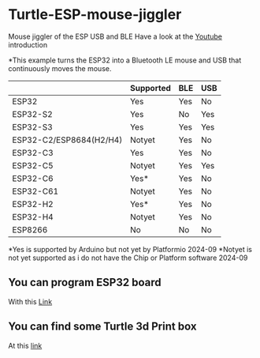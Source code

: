 # Turtle-ESP-mouse-jiggler

Mouse jiggler of the ESP USB and BLE
Have a look at the [Youtube](https://www.youtube.com/watch?v=TNNkfE2sDhM) introduction

*This example turns the ESP32 into a Bluetooth LE mouse and USB that continuously moves the mouse.

  
||Supported |BLE |USB
|--|--|--|--|
|ESP32| Yes| Yes| No
|ESP32-S2| Yes| No| Yes
|ESP32-S3| Yes| Yes| Yes
|ESP32-C2/ESP8684(H2/H4)| Notyet |Yes |No
|ESP32-C3 |Yes |Yes |No
|ESP32-C5 |Notyet |Yes |Yes
|ESP32-C6 |Yes* |Yes |No
|ESP32-C61 |Notyet |Yes |No
|ESP32-H2 |Yes* |Yes |No
|ESP32-H4 |Notyet |Yes |No
|ESP8266 |No |No |No

*Yes is supported by Arduino but not yet by Platformio 2024-09
*Notyet is not yet supported as i do not have the Chip or Platform software 2024-09


## You can program ESP32 board 
With this [Link](https://emilespecialproducts.github.io/Turtle-ESP-mouse-jiggler/firmware/upload.html)

## You can find some Turtle 3d Print box 
At this [link](https://www.tinkercad.com/things/ebTFXCaYhMz-mouse-jiggler-of-the-esp-usb-and-ble)

